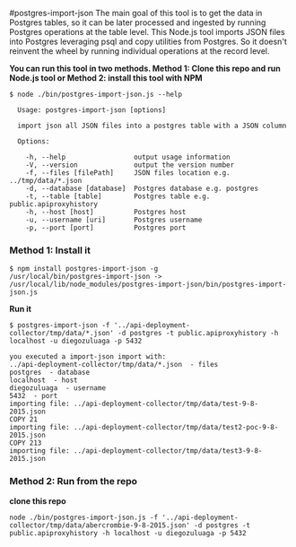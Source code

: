 #postgres-import-json
The main goal of this tool is to get the data in Postgres tables, so it can be later processed and ingested by running Postgres operations at the table level. This Node.js tool imports JSON files into Postgres leveraging psql and copy utilities from Postgres. So it doesn't reinvent the wheel by running individual operations at the record level.

**You can run this tool in two methods. Method 1: Clone this repo and run Node.js tool or Method 2: install this tool with NPM**

```shell
$ node ./bin/postgres-import-json.js --help

  Usage: postgres-import-json [options]

  import json all JSON files into a postgres table with a JSON column

  Options:

    -h, --help                 output usage information
    -V, --version              output the version number
    -f, --files [filePath]     JSON files location e.g. ../tmp/data/*.json
    -d, --database [database]  Postgres database e.g. postgres
    -t, --table [table]        Postgres table e.g. public.apiproxyhistory
    -h, --host [host]          Postgres host
    -u, --username [uri]       Postgres username
    -p, --port [port]          Postgres port
```

### Method 1: Install it

```shell
$ npm install postgres-import-json -g
/usr/local/bin/postgres-import-json -> /usr/local/lib/node_modules/postgres-import-json/bin/postgres-import-json.js
```

**Run it**
```shell
$ postgres-import-json -f '../api-deployment-collector/tmp/data/*.json' -d postgres -t public.apiproxyhistory -h localhost -u diegozuluaga -p 5432

you executed a import-json import with:
../api-deployment-collector/tmp/data/*.json  - files
postgres  - database
localhost  - host
diegozuluaga  - username
5432  - port
importing file: ../api-deployment-collector/tmp/data/test-9-8-2015.json
COPY 21
importing file: ../api-deployment-collector/tmp/data/test2-poc-9-8-2015.json
COPY 213
importing file: ../api-deployment-collector/tmp/data/test3-9-8-2015.json
```

### Method 2: Run from the repo
**clone this repo**

```shell
node ./bin/postgres-import-json.js -f '../api-deployment-collector/tmp/data/abercrombie-9-8-2015.json' -d postgres -t public.apiproxyhistory -h localhost -u diegozuluaga -p 5432
```
